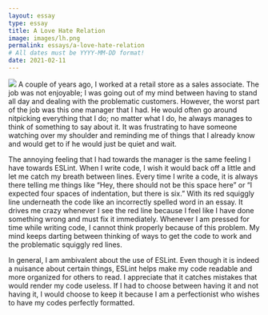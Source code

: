 ```yaml
---
layout: essay
type: essay
title: A Love Hate Relation
image: images/lh.png
permalink: essays/a-love-hate-relation
# All dates must be YYYY-MM-DD format!
date: 2021-02-11
---
```

<img class="ui image" src="{{ site.baseurl }}/images/lh.png">
  A couple of years ago, I worked at a retail store as a sales associate. The job was not enjoyable; I was going out of my mind between having to stand all day and dealing with the problematic customers. However, the worst part of the job was this one manager that I had. He would often go around nitpicking everything that I do; no matter what I do, he always manages to think of something to say about it. It was frustrating to have someone watching over my shoulder and reminding me of things that I already know and would get to if he would just be quiet and wait. 
  
  The annoying feeling that I had towards the manager is the same feeling I have towards ESLint. When I write code, I wish it would back off a little and let me catch my breath between lines. Every time I write a code, it is always there telling me things like “Hey, there should not be this space here” or “I expected four spaces of indentation, but there is six.” With its red squiggly line underneath the code like an incorrectly spelled word in an essay. It drives me crazy whenever I see the red line because I feel like I have done something wrong and must fix it immediately. Whenever I am pressed for time while writing code, I cannot think properly because of this problem. My mind keeps darting between thinking of ways to get the code to work and the problematic squiggly red lines.
  
  In general, I am ambivalent about the use of ESLint. Even though it is indeed a nuisance about certain things, ESLint helps make my code readable and more organized for others to read. I appreciate that it catches mistakes that would render my code useless. If I had to choose between having it and not having it, I would choose to keep it because I am a perfectionist who wishes to have my codes perfectly formatted. 
